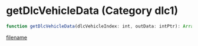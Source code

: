 # getDlcVehicleData (Category dlc1)

```js
function getDlcVehicleData(dlcVehicleIndex: int, outData: intPtr): Array
```

[filename](getDlcVehicleData_m.md ':include')